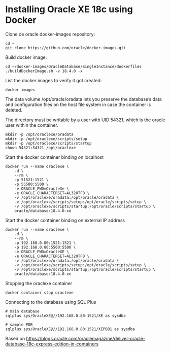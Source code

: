 # Installing Oracle XE 18c using Docker

Clone de oracle docker-images repository:
```
cd ~
git clone https://github.com/oracle/docker-images.git
```

Build docker image:
```
cd ~/docker-images/OracleDatabase/SingleInstance/dockerfiles
./buildDockerImage.sh -v 18.4.0 -x
```

List the docker images to verify it got created:
```
docker images
```

The data volume /opt/oracle/oradata lets you preserve the database’s data and configuration files on the host file system in case the container is deleted. 

The directory must be writable by a user with UID 54321, which is the oracle user within the container.
```
mkdir -p /opt/oraclexe/oradata
mkdir -p /opt/oraclexe/scripts/setup
mkdir -p /opt/oraclexe/scripts/startup
chown 54321:54321 /opt/oraclexe  
```

Start the docker container binding on localhost
```
docker run --name oraclexe \
    -d \
    --rm \
    -p 51521:1521 \
    -p 55500:5500 \
    -e ORACLE_PWD=OracleXe \
    -e ORACLE_CHARACTERSET=AL32UTF8 \
    -v /opt/oraclexe/oradata:/opt/oracle/oradata \
    -v /opt/oraclexe/scripts/setup:/opt/oracle/scripts/setup \
    -v /opt/oraclexe/scripts/startup:/opt/oracle/scripts/startup \
    oracle/database:18.4.0-xe
```

Start the docker container binding on external IP address
```
docker run --name oraclexe \
    -d \
    --rm \
    -p 192.168.0.80:1521:1521 \
    -p 192.168.0.80:5500:5500 \
    -e ORACLE_PWD=OracleXE \
    -e ORACLE_CHARACTERSET=AL32UTF8 \
    -v /opt/oraclexe/oradata:/opt/oracle/oradata \
    -v /opt/oraclexe/scripts/setup:/opt/oracle/scripts/setup \
    -v /opt/oraclexe/scripts/startup:/opt/oracle/scripts/startup \
    oracle/database:18.4.0-xe
```

Stopping the oraclexe container
```
docker container stop oraclexe
```

Connecting to the database using SQL Plus
```
# main database
sqlplus sys/OracleXE@//192.168.0.80:1521/XE as sysdba

# sample PDB
sqlplus sys/OracleXE@//192.168.0.80:1521/XEPDB1 as sysdba
```

Based on
https://blogs.oracle.com/oraclemagazine/deliver-oracle-database-18c-express-edition-in-containers


